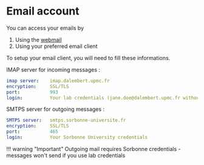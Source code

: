 # Email account

You can access your emails by

1. Using the [webmail]()
2. Using your preferred email client

To setup your email client, you will need to fill these informations.

IMAP server for incoming messages :
```yaml
imap server:    imap.dalembert.upmc.fr
encryption:     SSL/TLS
port:           993
login:          Your lab credentials (jane.doe@dalembert.upmc.fr without domain)
```

SMTPS server for outgoing messages :
```yaml
SMTPS server:   smtps.sorbonne-universite.fr
encryption:     SSL/TLS
port:           465
login:          Your Sorbonne University credentials
```

!!! warning "Important"
    Outgoing mail requires Sorbonne credentials - messages won't send if you use lab credentials